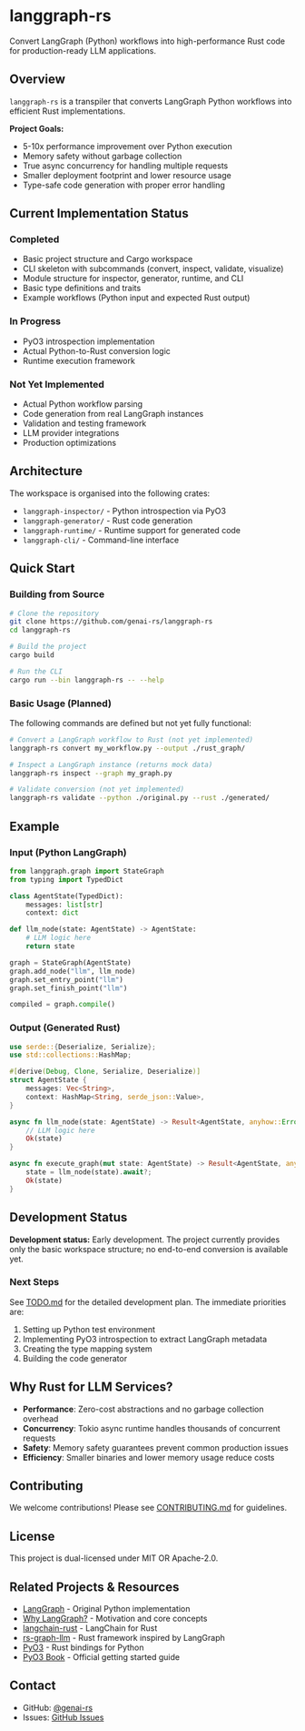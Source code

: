 # langgraph-rs

Convert LangGraph (Python) workflows into high-performance Rust code for production-ready LLM applications.

## Overview

`langgraph-rs` is a transpiler that converts LangGraph Python workflows into efficient Rust implementations.

**Project Goals:**
- 5-10x performance improvement over Python execution
- Memory safety without garbage collection
- True async concurrency for handling multiple requests
- Smaller deployment footprint and lower resource usage
- Type-safe code generation with proper error handling

## Current Implementation Status

### Completed
- Basic project structure and Cargo workspace
- CLI skeleton with subcommands (convert, inspect, validate, visualize)
- Module structure for inspector, generator, runtime, and CLI
- Basic type definitions and traits
- Example workflows (Python input and expected Rust output)

### In Progress
- PyO3 introspection implementation
- Actual Python-to-Rust conversion logic
- Runtime execution framework

### Not Yet Implemented
- Actual Python workflow parsing
- Code generation from real LangGraph instances
- Validation and testing framework
- LLM provider integrations
- Production optimizations

## Architecture

The workspace is organised into the following crates:

- `langgraph-inspector/` - Python introspection via PyO3
- `langgraph-generator/` - Rust code generation
- `langgraph-runtime/` - Runtime support for generated code
- `langgraph-cli/` - Command-line interface

## Quick Start

### Building from Source

```bash
# Clone the repository
git clone https://github.com/genai-rs/langgraph-rs
cd langgraph-rs

# Build the project
cargo build

# Run the CLI
cargo run --bin langgraph-rs -- --help
```

### Basic Usage (Planned)

The following commands are defined but not yet fully functional:

```bash
# Convert a LangGraph workflow to Rust (not yet implemented)
langgraph-rs convert my_workflow.py --output ./rust_graph/

# Inspect a LangGraph instance (returns mock data)
langgraph-rs inspect --graph my_graph.py

# Validate conversion (not yet implemented)
langgraph-rs validate --python ./original.py --rust ./generated/
```

## Example

### Input (Python LangGraph)

```python
from langgraph.graph import StateGraph
from typing import TypedDict

class AgentState(TypedDict):
    messages: list[str]
    context: dict

def llm_node(state: AgentState) -> AgentState:
    # LLM logic here
    return state

graph = StateGraph(AgentState)
graph.add_node("llm", llm_node)
graph.set_entry_point("llm")
graph.set_finish_point("llm")

compiled = graph.compile()
```

### Output (Generated Rust)

```rust
use serde::{Deserialize, Serialize};
use std::collections::HashMap;

#[derive(Debug, Clone, Serialize, Deserialize)]
struct AgentState {
    messages: Vec<String>,
    context: HashMap<String, serde_json::Value>,
}

async fn llm_node(state: AgentState) -> Result<AgentState, anyhow::Error> {
    // LLM logic here
    Ok(state)
}

async fn execute_graph(mut state: AgentState) -> Result<AgentState, anyhow::Error> {
    state = llm_node(state).await?;
    Ok(state)
}
```

## Development Status

**Development status:** Early development. The project currently provides only the basic workspace structure; no end-to-end conversion is available yet.

### Next Steps

See [TODO.md](TODO.md) for the detailed development plan. The immediate priorities are:
1. Setting up Python test environment
2. Implementing PyO3 introspection to extract LangGraph metadata
3. Creating the type mapping system
4. Building the code generator

## Why Rust for LLM Services?

- **Performance**: Zero-cost abstractions and no garbage collection overhead
- **Concurrency**: Tokio async runtime handles thousands of concurrent requests
- **Safety**: Memory safety guarantees prevent common production issues
- **Efficiency**: Smaller binaries and lower memory usage reduce costs

## Contributing

We welcome contributions! Please see [CONTRIBUTING.md](CONTRIBUTING.md) for guidelines.

## License

This project is dual-licensed under MIT OR Apache-2.0.

## Related Projects & Resources

- [LangGraph](https://github.com/langchain-ai/langgraph) - Original Python implementation
- [Why LangGraph?](https://langchain-ai.github.io/langgraph/concepts/why-langgraph/) - Motivation and core concepts
- [langchain-rust](https://github.com/Abraxas-365/langchain-rust) - LangChain for Rust
- [rs-graph-llm](https://github.com/a-agmon/rs-graph-llm) - Rust framework inspired by LangGraph
- [PyO3](https://github.com/PyO3/pyo3) - Rust bindings for Python
- [PyO3 Book](https://pyo3.rs/main/getting-started.html) - Official getting started guide

## Contact

- GitHub: [@genai-rs](https://github.com/genai-rs)
- Issues: [GitHub Issues](https://github.com/genai-rs/langgraph-rs/issues)
